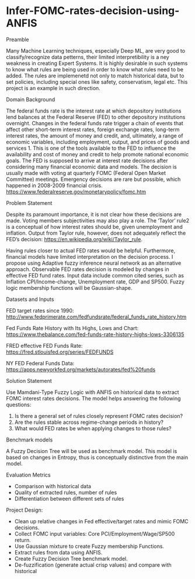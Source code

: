 # Infer-FOMC-rates-decision-using-ANFIS

Preamble

Many Machine Learning techniques, especially Deep ML, are very good to classify/recognize data petterns, their limited interpretibility is a ney weakness in creating Expert Systems. It is highly desirable in such systems to know what rules are being used in order to know what rules need to be added. The rules are implemenetd not only to match historical data, but to set policies, including special ones like safety, conservatism, legal etc. This project is an example in such direction.

Domain Background

The federal funds rate is the interest rate at which depository institutions lend balances at the Federal Reserve (FED) to other depository institutions overnight. Changes in the federal funds rate trigger a chain of events that affect other short-term interest rates, foreign exchange rates, long-term interest rates, the amount of money and credit, and, ultimately, a range of economic variables, including employment, output, and prices of goods and services 1. This is one of the tools available to the FED to influence the availability and cost of money and credit to help promote national economic goals. The FED is supposed to arrive at interest rate decisions after considering many financial economic data and models. The decision is usually made with voting at quarterly FOMC (Federal Open Market Committee) meetings. Emergency decisions are rare but possible, which happened in 2008-2009 financial crisis.
https://www.federalreserve.gov/monetarypolicy/fomc.htm

Problem Statement

Despite its paramount importance, it is not clear how these decisions are made. Voting members subjectivities may also play a role. The ‘Taylor’ rule2 is a conceptual of how interest rates should be, given unemployment and inflation. Output from Taylor rule, however, does not adequately reflect the FED’s decision: https://en.wikipedia.org/wiki/Taylor_rule.

Having rules closer to actual FED rates would be helpful. Furthermore, financial models have limited interpretation on the decision process. I propose using Adaptive fuzzy inference neural network as an alternative approach. Observable FED rates decision is modeled by changes in effective FED fund rates. Input data include common cited series, such as Inflation CPI/Income-change, Unemployment rate, GDP and SP500. Fuzzy logic membership functions will be Gaussian-shape.

Datasets and Inputs

FED target rates since 1990:
http://www.fedprimerate.com/fedfundsrate/federal_funds_rate_history.htm

Fed Funds Rate History with Its Highs, Lows and Chart:
https://www.thebalance.com/fed-funds-rate-history-highs-lows-3306135

FRED effective FED Funds Rate:
https://fred.stlouisfed.org/series/FEDFUNDS

NY FED Federal Funds Data:
https://apps.newyorkfed.org/markets/autorates/fed%20funds

Solution Statement

Use Mamdani-Type Fuzzy Logic with ANFIS on historical data to extract FOMC interest rates decisions. The model helps answering the following questions:
1. Is there a general set of rules closely represent FOMC rates decision?
2. Are the rules stable across regime-change periods in history?
3. What would FED rates be when applying changes to those rules?

Benchmark models

A Fuzzy Decision Tree will be used as benchmark model. This model is based on changes in Entropy, thus is conceptually distinctive from the main model.

Evaluation Metrics

- Comparison with historical data
- Quality of extracted rules, number of rules
- Differentiation between different sets of rules

Project Design:

- Clean up relative changes in Fed effective/target rates and mimic FOMC decisions.
- Collect FOMC input variables: Core PCI/Employment/Wage/SP500 return.
- Use Gaussian mixture to create Fuzzy membership Functions.
- Extract rules from data using ANFIS.
- Create Fuzzy Decision Tree benchmark model.
- De-fuzzification (generate actual crisp values) and compare with historical


